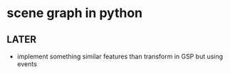 scene graph in python
=========================




## LATER
- implement something similar features than transform in GSP but using events
